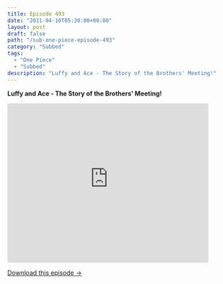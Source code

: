 ```yaml
---
title: Episode 493
date: "2011-04-10T05:30:00+00:00"
layout: post
draft: false
path: "/sub-one-piece-episode-493"
category: "Subbed"
tags:
  - "One Piece"
  - "Subbed"
description: "Luffy and Ace - The Story of the Brothers' Meeting!"
---
```


**Luffy and Ace - The Story of the Brothers' Meeting!**

<iframe width="640" height="360" src="https://www.rapidvideo.com/e/G6FRPEZGIV" frameborder="0" marginwidth=0 marginheight=0 scrolling=no allowfullscreen style="max-width:90%;"></iframe>

<a href="http://ouo.io/qs/eCodkFEQ?s=https://www.rapidvideo.com/d/G6FRPEZGIV" class="styled_a">Download this episode →</a>

